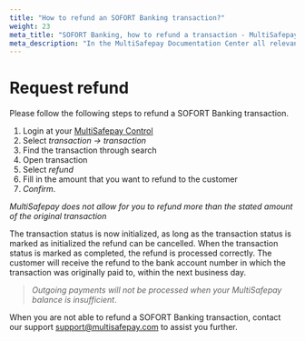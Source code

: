 ```yaml
---
title: "How to refund an SOFORT Banking transaction?"
weight: 23
meta_title: "SOFORT Banking, how to refund a transaction - MultiSafepay Support"
meta_description: "In the MultiSafepay Documentation Center all relevant information regarding our Plugins and API. As well as Support pages for Payment Method, Tools and General Questions. You can also find the contact details of our Support Team and Integration Team."
---
```

# Request refund
Please follow the following steps to refund a SOFORT Banking transaction.

1. Login at your [MultiSafepay Control](https://merchant.multisafepay.com)
2. Select _transaction -> transaction_
3. Find the transaction through search
4. Open transaction
5. Select _refund_
6. Fill in the amount that you want to refund to the customer
7. _Confirm_.

_MultiSafepay does not allow for you to refund more than the stated amount of the original transaction_


The transaction status is now initialized, as long as the transaction status is marked as initialized the refund can be cancelled.
When the transaction status is marked as completed, the refund is processed correctly.
The customer will receive the refund to the bank account number in which the transaction was originally paid to, within the next business day.

>_Outgoing payments will not be processed when your MultiSafepay balance is insufficient_.

When you are not able to refund a SOFORT Banking transaction, contact our support <support@multisafepay.com> to assist you further.
